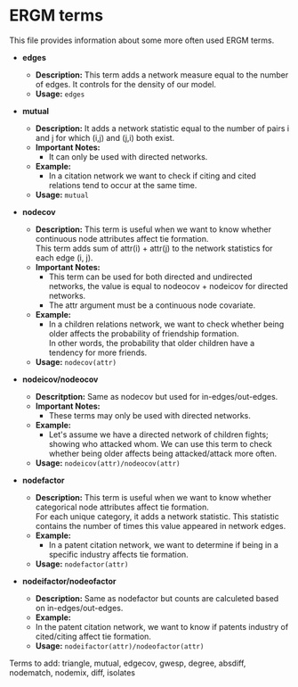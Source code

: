 # ERGM terms
This file provides information about some more often used ERGM terms.
* __edges__
  * __Description:__ This term adds a network measure equal to the number of edges. It controls for the density of our model.
  * __Usage:__ `edges`

* __mutual__
  * __Description:__ It adds a network statistic equal to the number of pairs i and j for which (i,j) and (j,i) both exist.
  * __Important Notes:__
    * It can only be used with directed networks.
  * __Example:__
    *  In a citation network we want to check if citing and cited relations tend to occur at the same time.
  * __Usage:__ `mutual`

* __nodecov__
  * __Description:__ This term is useful when we want to know whether continuous node attributes affect tie formation.  
    This term adds sum of attr(i) + attr(j) to the network statistics for each edge (i, j).
  * __Important Notes:__
    * This term can be used for both directed and undirected networks, the value is equal to nodeocov + nodeicov for directed networks.
    * The attr argument must be a continuous node covariate.    
  * __Example:__
    * In a children relations network, we want to check whether being older affects the probability of friendship formation.  
      In other words, the probability that older children have a tendency for more friends.
  * __Usage:__ `nodecov(attr)`

* __nodeicov/nodeocov__
  * __Descritption:__ Same as nodecov but used for in-edges/out-edges.
  * __Important Notes:__
    * These terms may only be used with directed networks.
  * __Example:__
    * Let's assume we have a directed network of children fights; showing who attacked whom. We can use this term to check whether being older affects being attacked/attack more often.
  * __Usage:__ `nodeicov(attr)/nodeocov(attr)`

* __nodefactor__
  * __Description:__ This term is useful when we want to know whether categorical node attributes affect tie formation.  
    For each unique category, it adds a network statistic. This statistic contains the number of times this value appeared in network edges.
  * __Example:__
    * In a patent citation network, we want to determine if being in a specific industry affects tie formation.
  * __Usage:__ `nodefactor(attr)`

* __nodeifactor/nodeofactor__
  * __Description:__ Same as nodefactor but counts are calculeted based on in-edges/out-edges.
  * __Example:__
   * In the patent citation network, we want to know if patents industry of cited/citing affect tie formation.
  * __Usage:__ `nodeifactor(attr)/nodeofactor(attr)`


Terms to add: triangle, mutual, edgecov, gwesp, degree, absdiff, nodematch, nodemix, diff, isolates
